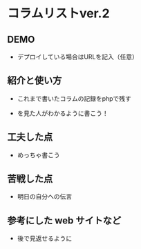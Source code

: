 # コラムリストver.2

## DEMO

  - デプロイしている場合はURLを記入（任意）

## 紹介と使い方

  - これまで書いたコラムの記録をphpで残す

  - を見た人がわかるように書こう！

## 工夫した点

  - めっちゃ書こう

## 苦戦した点

  - 明日の自分への伝言

## 参考にした web サイトなど

  - 後で見返せるように